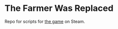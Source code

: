 # The Farmer Was Replaced

Repo for scripts for [the game](https://store.steampowered.com/app/2060160/The_Farmer_Was_Replaced/) on Steam.